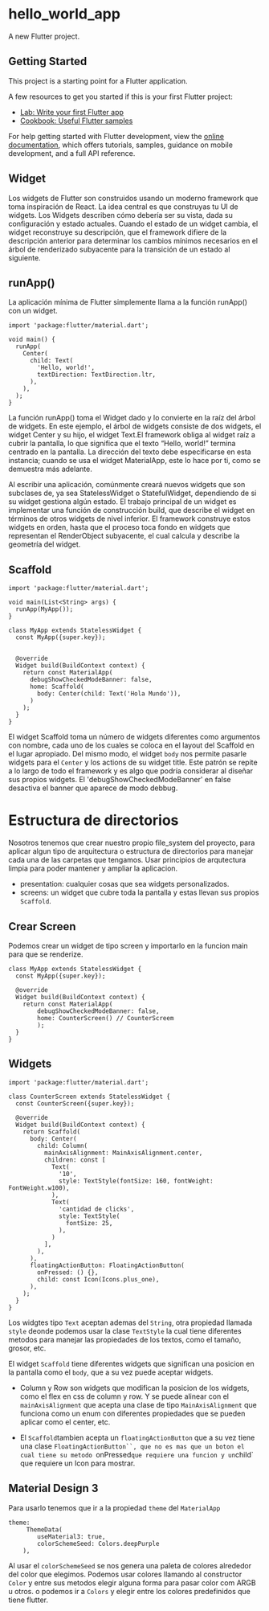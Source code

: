 # hello_world_app

A new Flutter project.

## Getting Started

This project is a starting point for a Flutter application.

A few resources to get you started if this is your first Flutter project:

- [Lab: Write your first Flutter app](https://docs.flutter.dev/get-started/codelab)
- [Cookbook: Useful Flutter samples](https://docs.flutter.dev/cookbook)

For help getting started with Flutter development, view the
[online documentation](https://docs.flutter.dev/), which offers tutorials,
samples, guidance on mobile development, and a full API reference.

## Widget

Los widgets de Flutter son construidos usando un moderno framework que toma inspiración de React. La idea central es que construyas tu UI de widgets. Los Widgets describen cómo debería ser su vista, dada su configuración y estado actuales. Cuando el estado de un widget cambia, el widget reconstruye su descripción, que el framework difiere de la descripción anterior para determinar los cambios mínimos necesarios en el árbol de renderizado subyacente para la transición de un estado al siguiente.

## runApp()

La aplicación mínima de Flutter simplemente llama a la función runApp() con un widget.

```
import 'package:flutter/material.dart';

void main() {
  runApp(
    Center(
      child: Text(
        'Hello, world!',
        textDirection: TextDirection.ltr,
      ),
    ),
  );
}
```

La función runApp() toma el Widget dado y lo convierte en la raíz del árbol de widgets. En este ejemplo, el árbol de widgets consiste de dos widgets, el widget Center y su hijo, el widget Text.El framework obliga al widget raíz a cubrir la pantalla, lo que significa que el texto “Hello, world!” termina centrado en la pantalla. La dirección del texto debe especificarse en esta instancia; cuando se usa el widget MaterialApp, este lo hace por ti, como se demuestra más adelante.

Al escribir una aplicación, comúnmente creará nuevos widgets que son subclases de, ya sea StatelessWidget o StatefulWidget, dependiendo de si su widget gestiona algún estado. El trabajo principal de un widget es implementar una función de construcción build, que describe el widget en términos de otros widgets de nivel inferior. El framework construye estos widgets en orden, hasta que el proceso toca fondo en widgets que representan el RenderObject subyacente, el cual calcula y describe la geometría del widget.

## Scaffold

```
import 'package:flutter/material.dart';

void main(List<String> args) {
  runApp(MyApp());
}

class MyApp extends StatelessWidget {
  const MyApp({super.key});


  @override
  Widget build(BuildContext context) {
    return const MaterialApp(
      debugShowCheckedModeBanner: false,
      home: Scaffold(
        body: Center(child: Text('Hola Mundo')),
      )
    );
  }
}
```

El widget Scaffold toma un número de widgets diferentes como argumentos con nombre, cada uno de los cuales se coloca en el layout del Scaffold en el lugar apropiado. Del mismo modo, el widget `body` nos permite pasarle widgets para el `Center` y los actions de su widget title. Este patrón se repite a lo largo de todo el framework y es algo que podría considerar al diseñar sus propios widgets.
El 'debugShowCheckedModeBanner' en false desactiva el banner que aparece de modo debbug.

# Estructura de directorios

Nosotros tenemos que crear nuestro propio file_system del proyecto, para aplicar algun tipo de arquitectura o estructura de directorios para manejar cada una de las carpetas que tengamos.
Usar principios de arqutectura limpia para poder mantener y ampliar la aplicacion.

- presentation: cualquier cosas que sea widgets personalizados.
- screens: un widget que cubre toda la pantalla y estas llevan sus propios `Scaffold`.

## Crear Screen

Podemos crear un widget de tipo screen y importarlo en la funcion main para que se renderize.

```
class MyApp extends StatelessWidget {
  const MyApp({super.key});

  @override
  Widget build(BuildContext context) {
    return const MaterialApp(
        debugShowCheckedModeBanner: false,
        home: CounterScreen() // CounterScreem
        );
  }
}
```

## Widgets

```
import 'package:flutter/material.dart';

class CounterScreen extends StatelessWidget {
  const CounterScreen({super.key});

  @override
  Widget build(BuildContext context) {
    return Scaffold(
      body: Center(
        child: Column(
          mainAxisAlignment: MainAxisAlignment.center,
          children: const [
            Text(
              '10',
              style: TextStyle(fontSize: 160, fontWeight: FontWeight.w100),
            ),
            Text(
              'cantidad de clicks',
              style: TextStyle(
                fontSize: 25,
              ),
            )
          ],
        ),
      ),
      floatingActionButton: FloatingActionButton(
        onPressed: () {},
        child: const Icon(Icons.plus_one),
      ),
    );
  }
}
```

Los widgtes tipo `Text` aceptan ademas del `String`, otra propiedad llamada `style` deonde podemos usar la clase `TextStyle` la cual tiene diferentes metodos para manejar las propiedades de los textos, como el tamaño, grosor, etc.

El widget `Scaffold` tiene diferentes widgets que significan una posicion en la pantalla como el `body`, que a su vez puede aceptar widgets.

- Column y Row son widgets que modifican la posicion de los widgets, como el flex en css de column y row. Y se puede alinear con el `mainAxisAlignment` que acepta una clase de tipo `MainAxisAlignment` que funciona como un enum con diferentes propiedades que se pueden aplicar como el center, etc.

- El `Scaffold`tambien acepta un `floatingActionButton` que a su vez tiene una clase ` FloatingActionButton``, que no es mas que un boton el cual tiene su metodo  `onPressed`que requiere una funcion y un`child` que requiere un Icon para mostrar.

## Material Design 3

Para usarlo tenemos que ir a la propiedad `theme` del `MaterialApp`

```
theme:
     ThemeData(
        useMaterial3: true,
        colorSchemeSeed: Colors.deepPurple
    ),
```

Al usar el `colorSchemeSeed` se nos genera una paleta de colores alrededor del color que elegimos.
Podemos usar colores llamando al constructor `Color` y entre sus metodos elegir alguna forma para pasar color com ARGB u otros. o podemos ir a `Colors` y elegir entre los colores predefinidos que tiene flutter.
